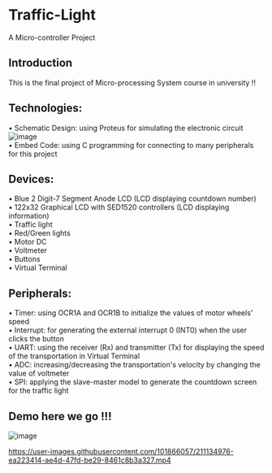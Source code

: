 # Traffic-Light
A Micro-controller Project

## Introduction
This is the final project of Micro-processing System course in university !!

## Technologies:
• Schematic Design: using Proteus for simulating the electronic circuit \
![image](https://user-images.githubusercontent.com/101866057/210557114-3ce07832-c854-4822-8259-b83cfe9d57d4.png) \
• Embed Code: using C programming for connecting to many peripherals for this project

## Devices:
• Blue 2 Digit-7 Segment Anode LCD (LCD displaying countdown number) \
• 122x32 Graphical LCD with SED1520 controllers (LCD displaying information) \
• Traffic light \
• Red/Green lights \
• Motor DC \
• Voltmeter \
• Buttons \
• Virtual Terminal

## Peripherals: 
• Timer: using OCR1A and OCR1B to initialize the values of motor wheels' speed \
• Interrupt: for generating the external interrupt 0 (INT0) when the user clicks the button \
• UART: using the receiver (Rx) and transmitter (Tx) for displaying the speed of the transportation in Virtual Terminal \
• ADC: increasing/decreasing the transportation's velocity by changing the value of voltmeter \
• SPI: applying the slave-master model to generate the countdown screen for the traffic light

## Demo here we go !!!
![image](https://user-images.githubusercontent.com/101866057/210560865-8e250a4e-0fc6-448f-8e91-db25e137eb97.png)


https://user-images.githubusercontent.com/101866057/211134976-ea223414-ae4d-47fd-be29-8461c8b3a327.mp4

